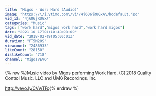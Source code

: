```yaml
---
title: "Migos - Work Hard (Audio)"
image: "https:\/\/i.ytimg.com\/vi\/4j606jRUGxA\/hqdefault.jpg"
vid_id: "4j606jRUGxA"
categories: "Music"
tags: ["work hard","migos work hard","work hard migos"]
date: "2021-10-17T08:10:48+03:00"
vid_date: "2018-02-09T05:00:01Z"
duration: "PT5M20S"
viewcount: "2486933"
likeCount: "28150"
dislikeCount: "718"
channel: "MigosVEVO"
---
```

{% raw %}Music video by Migos performing Work Hard. (C) 2018 Quality Control Music, LLC and UMG Recordings, Inc.<br /><br /><a rel="nofollow" target="blank" href="http://vevo.ly/CVwTFc">http://vevo.ly/CVwTFc</a>{% endraw %}
